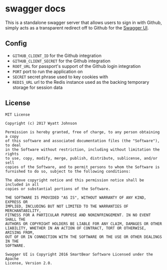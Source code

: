 # swagger docs

This is a standalone swagger server that allows users to sign in with Github,
simply acts as a transparent redirect off to Github for the [Swagger UI](http://swagger.io/swagger-ui/).

## Config

- `GITHUB_CLIENT_ID` for the Github integration
- `GITHUB_CLIENT_SECRET` for the Github integration
- `ROOT_URL` for passport's support of the Github login integration
- `PORT` port to run the application on
- `SECRET` secret phrase used to key cookies with
- `REDIS_URL` url to the Redis instance used as the backing temporary storage for session data

## License

    MIT License

    Copyright (c) 2017 Wyatt Johnson

    Permission is hereby granted, free of charge, to any person obtaining a copy
    of this software and associated documentation files (the "Software"), to deal
    in the Software without restriction, including without limitation the rights
    to use, copy, modify, merge, publish, distribute, sublicense, and/or sell
    copies of the Software, and to permit persons to whom the Software is
    furnished to do so, subject to the following conditions:

    The above copyright notice and this permission notice shall be included in all
    copies or substantial portions of the Software.

    THE SOFTWARE IS PROVIDED "AS IS", WITHOUT WARRANTY OF ANY KIND, EXPRESS OR
    IMPLIED, INCLUDING BUT NOT LIMITED TO THE WARRANTIES OF MERCHANTABILITY,
    FITNESS FOR A PARTICULAR PURPOSE AND NONINFRINGEMENT. IN NO EVENT SHALL THE
    AUTHORS OR COPYRIGHT HOLDERS BE LIABLE FOR ANY CLAIM, DAMAGES OR OTHER
    LIABILITY, WHETHER IN AN ACTION OF CONTRACT, TORT OR OTHERWISE, ARISING FROM,
    OUT OF OR IN CONNECTION WITH THE SOFTWARE OR THE USE OR OTHER DEALINGS IN THE
    SOFTWARE.

    Swagger UI is Copyright 2016 SmartBear Software Licensed under the Apache
    License, Version 2.0.
